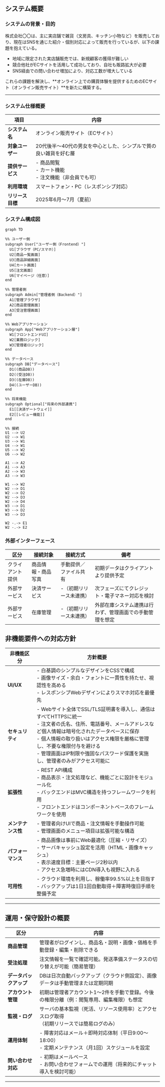 ## システム概要

### システムの背景・目的
株式会社〇〇は、主に実店舗で雑貨（文房具、キッチン小物など）を販売しており、現在はSNSを通じた紹介・個別対応によって販売を行っているが、以下の課題を抱えている。

- 地域に限定された実店舗販売では、新規顧客の獲得が難しい
- 競合他社がECサイトを活用して成功しており、自社も販路拡大が必要
- SNS経由での問い合わせ増加により、対応工数が増大している

これらの課題を解決し、**オンライン上での購買体験を提供するためのECサイト（オンライン販売サイト）**を新たに構築する。

---


### システム仕様概要

| 項目             | 内容                                                                 |
|------------------|----------------------------------------------------------------------|
| **システム名**     | オンライン販売サイト（ECサイト）                                         |
| **対象ユーザー**   | 20代後半〜40代の男女を中心とした、シンプルで質の良い雑貨を好む層                   |
| **提供サービス**   | - 商品閲覧<br>- カート機能<br>- 注文機能（非会員でも可）                         |
| **利用環境**     | スマートフォン・PC（レスポンシブ対応）                                        |
| **リリース目標**   | 2025年6月〜7月（夏前）                                                   |

### システム構成図
```mermaid
graph TD

%% ユーザー側
subgraph User["ユーザー側（Frontend）"]
  U1[ブラウザ（PC/スマホ）]
  U2[商品一覧画面]
  U3[商品詳細画面]
  U4[カート画面]
  U5[注文画面]
  U6[マイページ（任意）]
end

%% 管理者側
subgraph Admin["管理者側（Backend）"]
  A1[管理ブラウザ]
  A2[商品管理画面]
  A3[受注管理画面]
end

%% Webアプリケーション
subgraph App["Webアプリケーション層"]
  W1[フロントエンドUI]
  W2[業務ロジック]
  W3[管理者ロジック]
end

%% データベース
subgraph DB["データベース"]
  D1((商品DB))
  D2((受注DB))
  D3((在庫DB))
  D4((ユーザーDB))
end

%% 将来機能
subgraph Optional["将来の外部連携"]
  E1[[決済ゲートウェイ]]
  E2[[レビュー機能]]
end

%% 接続
U1 --> U2
U2 --> W1
U3 --> W1
U4 --> W1
U5 --> W2
U6 --> W2

A1 --> A2
A1 --> A3
A2 --> W3
A3 --> W3

W1 --> W2
W2 --> D1
W2 --> D2
W2 --> D3
W2 --> D4
W3 --> D1
W3 --> D2
W3 --> D3

W2 -.-> E1
W2 -.-> E2

```

### 外部インターフェース

| 区分       | 接続対象             | 接続方式         | 備考                                           |
|------------|----------------------|------------------|------------------------------------------------|
| クライアント提供 | 商品情報・商品写真      | 手動提供／ファイル共有 | 初期データはクライアントより提供予定                    |
| 外部サービス   | 決済サービス            | -（初期リリース未連携） | 次フェーズにてクレジット・電子マネー対応を検討             |
| 外部サービス   | 在庫管理  | -（初期リリース未連携） | 外部在庫システム連携は行わず、管理画面での手動管理を想定     |



## 非機能要件への対応方針

| 非機能区分 | 方針概要 |
|------------|----------|
| **UI/UX** | - 白基調のシンプルなデザインをCSSで構成<br>- 画像サイズ・余白・フォントに一貫性を持たせ、視認性を高める<br>- レスポンシブWebデザインによりスマホ対応を最優先 |
| **セキュリティ** | - Webサイト全体でSSL/TLS証明書を導入し、通信はすべてHTTPSに統一<br>- 注文者の氏名、住所、電話番号、メールアドレスなど個人情報は暗号化されたデータベースに保存<br>- 個人情報の取り扱いはアクセス権限を厳格に管理し、不要な権限付与を避ける<br>- 管理画面はIP制限や強固なパスワード保護を実施し、管理者のみがアクセス可能に |
| **拡張性** | - REST API構成<br>- 商品表示・注文処理など、機能ごとに設計をモジュール化<br>- バックエンドはMVC構造を持つフレームワークを利用<br>- フロントエンドはコンポーネントベースのフレームワークを使用 |
| **メンテナンス性** | - 管理者向けUIで商品・注文情報を手動操作可能<br>- 管理画面のメニュー項目は拡張可能な構造 |
| **パフォーマンス** | - 商品画像は事前にWeb最適化（圧縮・リサイズ）<br>- サーバキャッシュ設定を活用（HTML・画像キャッシュ）<br>- 表示速度目標：主要ページ2秒以内<br>- アクセス急増時にはCDN導入も視野に入れる |
| **可用性** | - クラウド環境を利用し、稼働率99.5%以上を目指す<br>- バックアップは1日1回自動取得＋障害時復旧手順を整備予定 |

---

## 運用・保守設計の概要

| 区分 | 内容 |
|------|------|
| **商品管理** | 管理者がログインし、商品名・説明・画像・価格を手動登録・編集・削除できる |
| **受注処理** | 注文情報を一覧で確認可能。発送準備ステータスの切り替えが可能（簡易管理） |
| **データバックアップ** | DBは日次自動バックアップ（クラウド側設定）、画像データは手動管理または定期同期 |
| **アカウント管理** | 初期は管理者アカウント1〜2件を手動で登録。今後の権限分離（例：閲覧専用、編集権限）も想定 |
| **監視・ログ** | サーバの基本監視（死活、リソース使用率）とアクセスログ取得<br>（初期リリースでは簡易ログのみ） |
| **運用体制** | - 障害対応はメール＋即時対応体制（平日9:00〜18:00）<br>- 定期メンテナンス（月1回）スケジュールを設定 |
| **問い合わせ対応** | - 初期はメールベース<br>- お問い合わせフォームでの運用（将来的にチャット導入を検討可能） |

---